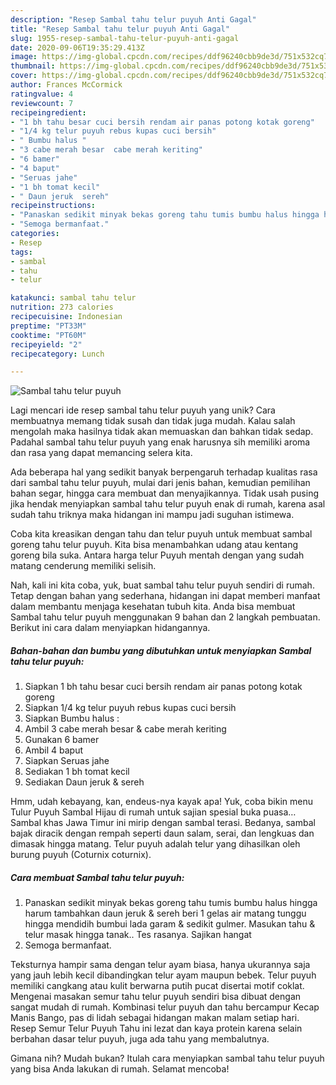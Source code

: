 ```yaml
---
description: "Resep Sambal tahu telur puyuh Anti Gagal"
title: "Resep Sambal tahu telur puyuh Anti Gagal"
slug: 1955-resep-sambal-tahu-telur-puyuh-anti-gagal
date: 2020-09-06T19:35:29.413Z
image: https://img-global.cpcdn.com/recipes/ddf96240cbb9de3d/751x532cq70/sambal-tahu-telur-puyuh-foto-resep-utama.jpg
thumbnail: https://img-global.cpcdn.com/recipes/ddf96240cbb9de3d/751x532cq70/sambal-tahu-telur-puyuh-foto-resep-utama.jpg
cover: https://img-global.cpcdn.com/recipes/ddf96240cbb9de3d/751x532cq70/sambal-tahu-telur-puyuh-foto-resep-utama.jpg
author: Frances McCormick
ratingvalue: 4
reviewcount: 7
recipeingredient:
- "1 bh tahu besar cuci bersih rendam air panas potong kotak goreng"
- "1/4 kg telur puyuh rebus kupas cuci bersih"
- " Bumbu halus "
- "3 cabe merah besar  cabe merah keriting"
- "6 bamer"
- "4 baput"
- "Seruas jahe"
- "1 bh tomat kecil"
- " Daun jeruk  sereh"
recipeinstructions:
- "Panaskan sedikit minyak bekas goreng tahu tumis bumbu halus hingga harum tambahkan daun jeruk &amp; sereh beri 1 gelas air matang tunggu hingga mendidih bumbui lada garam &amp; sedikit gulmer. Masukan tahu &amp; telur masak hingga tanak.. Tes rasanya. Sajikan hangat"
- "Semoga bermanfaat."
categories:
- Resep
tags:
- sambal
- tahu
- telur

katakunci: sambal tahu telur 
nutrition: 273 calories
recipecuisine: Indonesian
preptime: "PT33M"
cooktime: "PT60M"
recipeyield: "2"
recipecategory: Lunch

---
```



![Sambal tahu telur puyuh](https://img-global.cpcdn.com/recipes/ddf96240cbb9de3d/751x532cq70/sambal-tahu-telur-puyuh-foto-resep-utama.jpg)

Lagi mencari ide resep sambal tahu telur puyuh yang unik? Cara membuatnya memang tidak susah dan tidak juga mudah. Kalau salah mengolah maka hasilnya tidak akan memuaskan dan bahkan tidak sedap. Padahal sambal tahu telur puyuh yang enak harusnya sih memiliki aroma dan rasa yang dapat memancing selera kita.

Ada beberapa hal yang sedikit banyak berpengaruh terhadap kualitas rasa dari sambal tahu telur puyuh, mulai dari jenis bahan, kemudian pemilihan bahan segar, hingga cara membuat dan menyajikannya. Tidak usah pusing jika hendak menyiapkan sambal tahu telur puyuh enak di rumah, karena asal sudah tahu triknya maka hidangan ini mampu jadi suguhan istimewa.

Coba kita kreasikan dengan tahu dan telur puyuh untuk membuat sambal goreng tahu telur puyuh. Kita bisa menambahkan udang atau kentang goreng bila suka. Antara harga telur Puyuh mentah dengan yang sudah matang cenderung memiliki selisih.


Nah, kali ini kita coba, yuk, buat sambal tahu telur puyuh sendiri di rumah. Tetap dengan bahan yang sederhana, hidangan ini dapat memberi manfaat dalam membantu menjaga kesehatan tubuh kita. Anda bisa membuat Sambal tahu telur puyuh menggunakan 9 bahan dan 2 langkah pembuatan. Berikut ini cara dalam menyiapkan hidangannya.

<!--inarticleads1-->

##### Bahan-bahan dan bumbu yang dibutuhkan untuk menyiapkan Sambal tahu telur puyuh:

1. Siapkan 1 bh tahu besar cuci bersih rendam air panas potong kotak goreng
1. Siapkan 1/4 kg telur puyuh rebus kupas cuci bersih
1. Siapkan  Bumbu halus :
1. Ambil 3 cabe merah besar &amp; cabe merah keriting
1. Gunakan 6 bamer
1. Ambil 4 baput
1. Siapkan Seruas jahe
1. Sediakan 1 bh tomat kecil
1. Sediakan  Daun jeruk &amp; sereh


Hmm, udah kebayang, kan, endeus-nya kayak apa! Yuk, coba bikin menu Tulur Puyuh Sambal Hijau di rumah untuk sajian spesial buka puasa… Sambal khas Jawa Timur ini mirip dengan sambal terasi. Bedanya, sambal bajak diracik dengan rempah seperti daun salam, serai, dan lengkuas dan dimasak hingga matang. Telur puyuh adalah telur yang dihasilkan oleh burung puyuh (Coturnix coturnix). 

<!--inarticleads2-->

##### Cara membuat Sambal tahu telur puyuh:

1. Panaskan sedikit minyak bekas goreng tahu tumis bumbu halus hingga harum tambahkan daun jeruk &amp; sereh beri 1 gelas air matang tunggu hingga mendidih bumbui lada garam &amp; sedikit gulmer. Masukan tahu &amp; telur masak hingga tanak.. Tes rasanya. Sajikan hangat
1. Semoga bermanfaat.


Teksturnya hampir sama dengan telur ayam biasa, hanya ukurannya saja yang jauh lebih kecil dibandingkan telur ayam maupun bebek. Telur puyuh memiliki cangkang atau kulit berwarna putih pucat disertai motif coklat. Mengenai masakan semur tahu telur puyuh sendiri bisa dibuat dengan sangat mudah di rumah. Kombinasi telur puyuh dan tahu bercampur Kecap Manis Bango, pas di lidah sebagai hidangan makan malam setiap hari. Resep Semur Telur Puyuh Tahu ini lezat dan kaya protein karena selain berbahan dasar telur puyuh, juga ada tahu yang membalutnya. 

Gimana nih? Mudah bukan? Itulah cara menyiapkan sambal tahu telur puyuh yang bisa Anda lakukan di rumah. Selamat mencoba!
